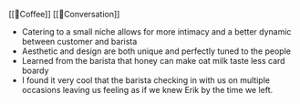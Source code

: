 [[🌰Coffee]] [[🌱Conversation]]
- Catering to a small niche allows for more intimacy and a better dynamic between customer and barista
- Aesthetic and design are both unique and perfectly tuned to the people
- Learned from the barista that honey can make oat milk taste less card boardy
- I found it very cool that the barista checking in with us on multiple occasions leaving us feeling as if we knew Erik by the time we left.